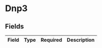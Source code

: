 # Dnp3


## Fields

| Field       | Type        | Required    | Description |
| ----------- | ----------- | ----------- | ----------- |